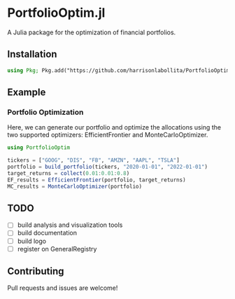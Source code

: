 # PortfolioOptim.jl

A Julia package for the optimization of financial portfolios.

## Installation

```julia
using Pkg; Pkg.add("https://github.com/harrisonlabollita/PortfolioOptim.jl.git")
```

## Example

### Portfolio Optimization
Here, we can generate our portfolio and optimize the allocations using the two supported optimizers: EfficientFrontier and MonteCarloOptimizer.
```julia
using PortfolioOptim

tickers = ["GOOG", "DIS", "FB", "AMZN", "AAPL", "TSLA"]
portfolio = build_portfolio(tickers, "2020-01-01", "2022-01-01")
target_returns = collect(0.01:0.01:0.8)
EF_results = EfficientFrontier(portfolio, target_returns)
MC_results = MonteCarloOptimizer(portfolio)
```

## TODO
- [ ] build analysis and visualization tools 
- [ ] build documentation
- [ ] build logo
- [ ] register on GeneralRegistry

## Contributing

Pull requests and issues are welcome!

